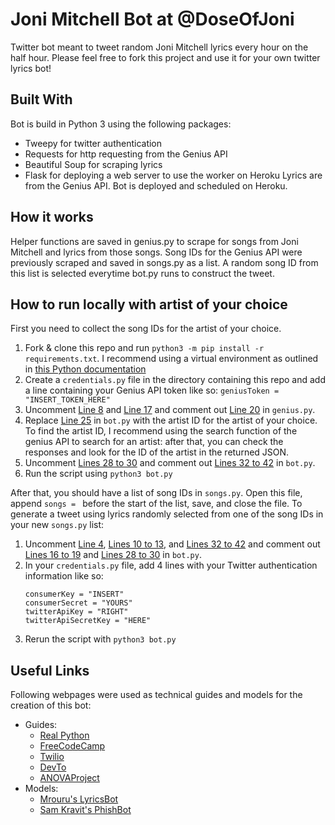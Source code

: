 # Joni Mitchell Bot at @DoseOfJoni

Twitter bot meant to tweet random Joni Mitchell lyrics every hour on the half hour.
Please feel free to fork this project and use it for your own twitter lyrics bot!

## Built With

Bot is build in Python 3 using the following packages:
 - Tweepy for twitter authentication
 - Requests for http requesting from the Genius API
 - Beautiful Soup for scraping lyrics
 - Flask for deploying a web server to use the worker on Heroku
Lyrics are from the Genius API.
Bot is deployed and scheduled on Heroku.

## How it works

Helper functions are saved in genius.py to scrape for songs from Joni Mitchell and lyrics from those songs.
Song IDs for the Genius API were previously scraped and saved in songs.py as a list. 
A random song ID from this list is selected everytime bot.py runs to construct the tweet.

## How to run locally with artist of your choice

First you need to collect the song IDs for the artist of your choice.

1. Fork & clone this repo and run `python3 -m pip install -r requirements.txt`. I recommend using a virtual environment as outlined in [this Python documentation](https://packaging.python.org/guides/installing-using-pip-and-virtual-environments/) 
2. Create a `credentials.py` file in the directory containing this repo and add a line containing your Genius API token like so:
   `geniusToken = "INSERT_TOKEN_HERE"`
3. Uncomment [Line 8](https://github.com/sbahamon/JoniMitchellBot/blob/main/genius.py#L8) and [Line 17](https://github.com/sbahamon/JoniMitchellBot/blob/main/genius.py#L17) and comment out [Line 20](https://github.com/sbahamon/JoniMitchellBot/blob/main/genius.py#L20) in `genius.py`.
4. Replace [Line 25](https://github.com/sbahamon/JoniMitchellBot/blob/main/bot.py#L25) in `bot.py` with the artist ID for the artist of your choice. To find the artist ID, I recommend using the search function of the genius API to search for an artist: after that, you can check the responses and look for the ID of the artist in the returned JSON.
5. Uncomment [Lines 28 to 30](https://github.com/sbahamon/JoniMitchellBot/blob/main/bot.py#L28-30) and comment out [Lines 32 to 42](https://github.com/sbahamon/JoniMitchellBot/blob/main/bot.py#L32-42) in `bot.py`. 
6. Run the script using `python3 bot.py`

After that, you should have a list of song IDs in `songs.py`. Open this file, append `songs = ` before the start of the list, save, and close the file. 
To generate a tweet using lyrics randomly selected from one of the song IDs in your new `songs.py` list:

1. Uncomment [Line 4](https://github.com/sbahamon/JoniMitchellBot/blob/main/bot.py#L4), [Lines 10 to 13](https://github.com/sbahamon/JoniMitchellBot/blob/main/bot.py#L10-13), and [Lines 32 to 42](https://github.com/sbahamon/JoniMitchellBot/blob/main/bot.py#L32-42) and comment out [Lines 16 to 19](https://github.com/sbahamon/JoniMitchellBot/blob/main/bot.py#L16-19) and [Lines 28 to 30](https://github.com/sbahamon/JoniMitchellBot/blob/main/bot.py#L28-30) in `bot.py`. 
2. In your `credentials.py` file, add 4 lines with your Twitter authentication information like so:
   ```
   consumerKey = "INSERT"
   consumerSecret = "YOURS"
   twitterApiKey = "RIGHT"
   twitterApiSecretKey = "HERE"
   ```
3. Rerun the script with `python3 bot.py` 


## Useful Links

Following webpages were used as technical guides and models for the creation of this bot:
 - Guides:
    - [Real Python](https://realpython.com/twitter-bot-python-tweepy/)
    - [FreeCodeCamp](https://www.freecodecamp.org/news/creating-a-twitter-bot-in-python-with-tweepy-ac524157a607/)
    - [Twilio](https://www.twilio.com/blog/build-deploy-twitter-bots-python-tweepy-pythonanywhere)
    - [DevTo](https://dev.to/emcain/how-to-set-up-a-twitter-bot-with-python-and-heroku-1n39)
    - [ANOVAProject](https://github.com/ANOVAProjectUSYD/lyrics-analysis)
 - Models:
   - [Mrouru's LyricsBot](https://github.com/mrouru/LyricsBot)
   - [Sam Kravit's PhishBot](https://github.com/samkravitz/PhishBot)